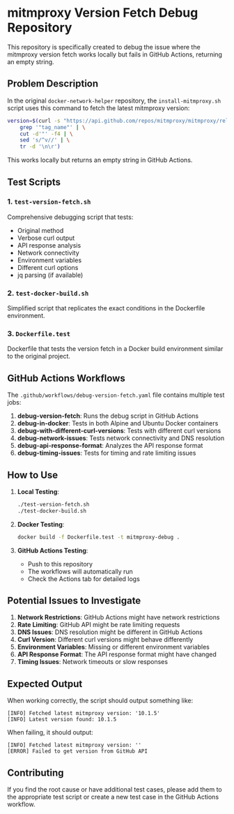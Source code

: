 # mitmproxy Version Fetch Debug Repository

This repository is specifically created to debug the issue where the mitmproxy version fetch works locally but fails in GitHub Actions, returning an empty string.

## Problem Description

In the original `docker-network-helper` repository, the `install-mitmproxy.sh` script uses this command to fetch the latest mitmproxy version:

```bash
version=$(curl -s "https://api.github.com/repos/mitmproxy/mitmproxy/releases/latest" | \
    grep '"tag_name"' | \
    cut -d'"' -f4 | \
    sed 's/^v//' | \
    tr -d '\n\r')
```

This works locally but returns an empty string in GitHub Actions.

## Test Scripts

### 1. `test-version-fetch.sh`
Comprehensive debugging script that tests:
- Original method
- Verbose curl output
- API response analysis
- Network connectivity
- Environment variables
- Different curl options
- jq parsing (if available)

### 2. `test-docker-build.sh`
Simplified script that replicates the exact conditions in the Dockerfile environment.

### 3. `Dockerfile.test`
Dockerfile that tests the version fetch in a Docker build environment similar to the original project.

## GitHub Actions Workflows

The `.github/workflows/debug-version-fetch.yaml` file contains multiple test jobs:

1. **debug-version-fetch**: Runs the debug script in GitHub Actions
2. **debug-in-docker**: Tests in both Alpine and Ubuntu Docker containers
3. **debug-with-different-curl-versions**: Tests with different curl versions
4. **debug-network-issues**: Tests network connectivity and DNS resolution
5. **debug-api-response-format**: Analyzes the API response format
6. **debug-timing-issues**: Tests for timing and rate limiting issues

## How to Use

1. **Local Testing**:
   ```bash
   ./test-version-fetch.sh
   ./test-docker-build.sh
   ```

2. **Docker Testing**:
   ```bash
   docker build -f Dockerfile.test -t mitmproxy-debug .
   ```

3. **GitHub Actions Testing**:
   - Push to this repository
   - The workflows will automatically run
   - Check the Actions tab for detailed logs

## Potential Issues to Investigate

1. **Network Restrictions**: GitHub Actions might have network restrictions
2. **Rate Limiting**: GitHub API might be rate limiting requests
3. **DNS Issues**: DNS resolution might be different in GitHub Actions
4. **Curl Version**: Different curl versions might behave differently
5. **Environment Variables**: Missing or different environment variables
6. **API Response Format**: The API response format might have changed
7. **Timing Issues**: Network timeouts or slow responses

## Expected Output

When working correctly, the script should output something like:
```
[INFO] Fetched latest mitmproxy version: '10.1.5'
[INFO] Latest version found: 10.1.5
```

When failing, it should output:
```
[INFO] Fetched latest mitmproxy version: ''
[ERROR] Failed to get version from GitHub API
```

## Contributing

If you find the root cause or have additional test cases, please add them to the appropriate test script or create a new test case in the GitHub Actions workflow.
